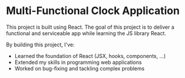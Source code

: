 # Multi-Functional Clock Application

This project is built using React. The goal of this project is to deliver a functional and serviceable app while learning the JS library React.

By building this project, I've:
- Learned the foundation of React (JSX, hooks, components, ...)
- Extended my skills in programming web applications
- Worked on bug-fixing and tackling complex problems
